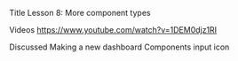 Title
Lesson 8: More component types

Videos
https://www.youtube.com/watch?v=1DEM0djz1RI

Discussed
	Making a new dashboard
	Components
		input
		icon